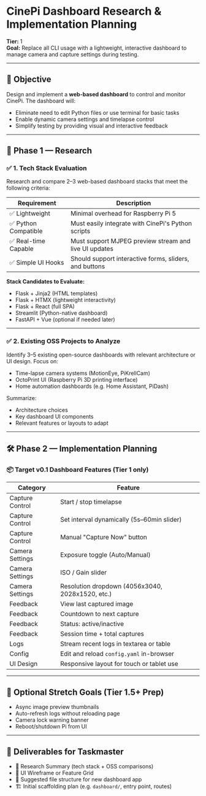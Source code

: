 # CinePi Dashboard Research & Implementation Planning

**Tier:** 1  
**Goal:** Replace all CLI usage with a lightweight, interactive dashboard to manage camera and capture settings during testing.

---

## 🎯 Objective

Design and implement a **web-based dashboard** to control and monitor CinePi. The dashboard will:

- Eliminate need to edit Python files or use terminal for basic tasks
- Enable dynamic camera settings and timelapse control
- Simplify testing by providing visual and interactive feedback

---

## 🧩 Phase 1 — Research

### ✅ 1. Tech Stack Evaluation

Research and compare 2–3 web-based dashboard stacks that meet the following criteria:

| Requirement           | Description |
|-----------------------|-------------|
| ✅ Lightweight         | Minimal overhead for Raspberry Pi 5 |
| ✅ Python Compatible   | Must easily integrate with CinePi's Python scripts |
| ✅ Real-time Capable   | Must support MJPEG preview stream and live UI updates |
| ✅ Simple UI Hooks     | Should support interactive forms, sliders, and buttons |

**Stack Candidates to Evaluate:**
- Flask + Jinja2 (HTML templates)
- Flask + HTMX (lightweight interactivity)
- Flask + React (full SPA)
- Streamlit (Python-native dashboard)
- FastAPI + Vue (optional if needed later)

---

### ✅ 2. Existing OSS Projects to Analyze

Identify 3–5 existing open-source dashboards with relevant architecture or UI design. Focus on:

- Time-lapse camera systems (MotionEye, PiKrellCam)
- OctoPrint UI (Raspberry Pi 3D printing interface)
- Home automation dashboards (e.g. Home Assistant, PiDash)

Summarize:
- Architecture choices
- Key dashboard UI components
- Relevant features or layouts to adapt

---

## 🛠 Phase 2 — Implementation Planning

### 📦 Target v0.1 Dashboard Features (Tier 1 only)

| Category | Feature |
|----------|---------|
| Capture Control | Start / stop timelapse |
| Capture Control | Set interval dynamically (5s–60min slider) |
| Capture Control | Manual "Capture Now" button |
| Camera Settings | Exposure toggle (Auto/Manual) |
| Camera Settings | ISO / Gain slider |
| Camera Settings | Resolution dropdown (4056x3040, 2028x1520, etc.) |
| Feedback | View last captured image |
| Feedback | Countdown to next capture |
| Feedback | Status: active/inactive |
| Feedback | Session time + total captures |
| Logs | Stream recent logs in textarea or table |
| Config | Edit and reload `config.yaml` in-browser |
| UI Design | Responsive layout for touch or tablet use |

---

## 🧠 Optional Stretch Goals (Tier 1.5+ Prep)

- Async image preview thumbnails
- Auto-refresh logs without reloading page
- Camera lock warning banner
- Reboot/shutdown Pi from UI

---

## 🧪 Deliverables for Taskmaster

- 📄 Research Summary (tech stack + OSS comparisons)
- 📐 UI Wireframe or Feature Grid
- 📁 Suggested file structure for new dashboard app
- 🏗 Initial scaffolding plan (e.g. `dashboard/`, entry point, routes)
